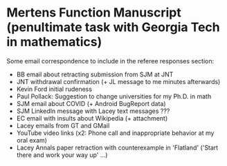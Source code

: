 # Mertens Function Manuscript (penultimate task with Georgia Tech in mathematics)

Some email correspondence to include in the referee responses section:
* BB email about retracting submission from SJM at JNT
* JNT withdrawal confirmation (+ JL message to me minutes afterwards)
* Kevin Ford initial rudeness
* Paul Pollack: Suggestion to change universities for my Ph.D. in math
* SJM email about COVID (+ Android BugReport data)
* SJM LinkedIn message with Lacey text messages ???
* EC email with insults about Wikipedia (+ attachment)
* Lacey emails from GT and GMail
* YouTube video links (x2: Phone call and inappropriate behavior at my oral exam)
* Lacey Annals paper retraction with counterexample in 'Flatland' ('Start there and work your way up' ...)
